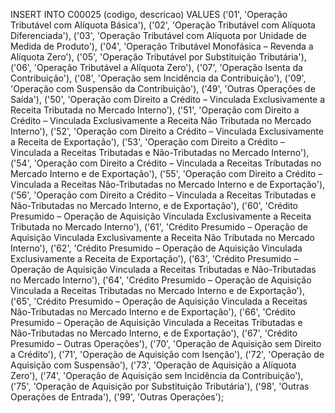 INSERT INTO C00025 (codigo, descricao)
VALUES
    ('01', 'Operação Tributável com Alíquota Básica'),
    ('02', 'Operação Tributável com Alíquota Diferenciada'),
    ('03', 'Operação Tributável com Alíquota por Unidade de Medida de Produto'),
    ('04', 'Operação Tributável Monofásica – Revenda a Alíquota Zero'),
    ('05', 'Operação Tributável por Substituição Tributária'),
    ('06', 'Operação Tributável a Alíquota Zero'),
    ('07', 'Operação Isenta da Contribuição'),
    ('08', 'Operação sem Incidência da Contribuição'),
    ('09', 'Operação com Suspensão da Contribuição'),
    ('49', 'Outras Operações de Saída'),
    ('50', 'Operação com Direito a Crédito – Vinculada Exclusivamente a Receita Tributada no Mercado Interno'),
    ('51', 'Operação com Direito a Crédito – Vinculada Exclusivamente a Receita Não Tributada no Mercado Interno'),
    ('52', 'Operação com Direito a Crédito – Vinculada Exclusivamente a Receita de Exportação'),
    ('53', 'Operação com Direito a Crédito – Vinculada a Receitas Tributadas e Não-Tributadas no Mercado Interno'),
    ('54', 'Operação com Direito a Crédito – Vinculada a Receitas Tributadas no Mercado Interno e de Exportação'),
    ('55', 'Operação com Direito a Crédito – Vinculada a Receitas Não-Tributadas no Mercado Interno e de Exportação'),
    ('56', 'Operação com Direito a Crédito – Vinculada a Receitas Tributadas e Não-Tributadas no Mercado Interno, e de Exportação'),
    ('60', 'Crédito Presumido – Operação de Aquisição Vinculada Exclusivamente a Receita Tributada no Mercado Interno'),
    ('61', 'Crédito Presumido – Operação de Aquisição Vinculada Exclusivamente a Receita Não Tributada no Mercado Interno'),
    ('62', 'Crédito Presumido – Operação de Aquisição Vinculada Exclusivamente a Receita de Exportação'),
    ('63', 'Crédito Presumido – Operação de Aquisição Vinculada a Receitas Tributadas e Não-Tributadas no Mercado Interno'),
    ('64', 'Crédito Presumido – Operação de Aquisição Vinculada a Receitas Tributadas no Mercado Interno e de Exportação'),
    ('65', 'Crédito Presumido – Operação de Aquisição Vinculada a Receitas Não-Tributadas no Mercado Interno e de Exportação'),
    ('66', 'Crédito Presumido – Operação de Aquisição Vinculada a Receitas Tributadas e Não-Tributadas no Mercado Interno, e de Exportação'),
    ('67', 'Crédito Presumido – Outras Operações'),
    ('70', 'Operação de Aquisição sem Direito a Crédito'),
    ('71', 'Operação de Aquisição com Isenção'),
    ('72', 'Operação de Aquisição com Suspensão'),
    ('73', 'Operação de Aquisição a Alíquota Zero'),
    ('74', 'Operação de Aquisição sem Incidência da Contribuição'),
    ('75', 'Operação de Aquisição por Substituição Tributária'),
    ('98', 'Outras Operações de Entrada'),
    ('99', 'Outras Operações');

